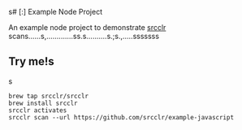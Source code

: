 s# [:] Example Node Project

An example node project to demonstrate [srcclr](https://www.srcclr.com) scans......s,.............ss.s..........s.;s.,.....sssssss

## Try me!s
s
```
brew tap srcclr/srcclr
brew install srcclr
srcclr activates
srcclr scan --url https://github.com/srcclr/example-javascript
```
